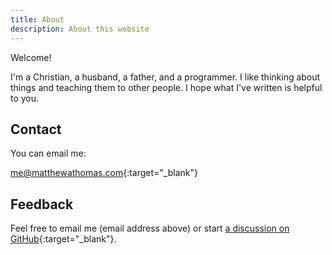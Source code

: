 ```yaml
---
title: About
description: About this website
---
```

Welcome!

I'm a Christian, a husband, a father, and a programmer. I like thinking about
things and teaching them to other people. I hope what I've written is helpful to
you.

## Contact

You can email me:

[me@matthewathomas.com](email:me@matthewathomas.com){:target="_blank"}

## Feedback

Feel free to email me (email address above) or start
[a discussion on GitHub](https://github.com/matthew-a-thomas/me/discussions/new){:target="_blank"}.